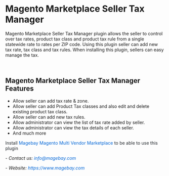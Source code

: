 <h1><strong>Magento Marketplace Seller Tax Manager</strong></h1>

<p>Magento Marketplace Seller Tax Manager plugin allows the seller to control over tax rates, product tax class and product tax rule from a single statewide rate to rates per ZIP code. Using this plugin seller can add new tax rate, tax class and tax rules. When installing this plugin, sellers can easy manage the tax.</p>

<p>&nbsp;</p>

<h2><strong>Magento Marketplace Seller Tax Manager Features</strong></h2>

<ul>
	<li>Allow seller can add tax rate &amp; zone.</li>
	<li>Allow seller can add Product Tax classes and also edit and delete existing product tax class.</li>
	<li>Allow seller can add new tax rules.</li>
	<li>Allow administrator can view the list of tax rate added by seller.</li>
	<li>Allow administrator can view the tax details of each seller.</li>
	<li>And much more</li>
</ul>

<p><span style="font-size:14px"><span style="color:rgb(36, 41, 46); font-family:-apple-system,blinkmacsystemfont,segoe ui,helvetica,arial,sans-serif,apple color emoji,segoe ui emoji,segoe ui symbol">Install <a href="https://www.magebay.com/magento-multi-vendor-marketplace-extension" style="box-sizing: border-box; background-color: transparent; color: rgb(3, 102, 214); text-decoration-line: none;">Magebay Magento Multi Vendor Marketplace</a> to be able to use this plugin</span></span></p>

<p><em>- Contact </em><em>us:</em><em> <a href="mailto:info@magebay.com" style="box-sizing: border-box; background-color: transparent; color: rgb(3, 102, 214); text-decoration-line: none;">info@magebay.com</a></em></p>

<p><em>- Website: <a href="https://www.magebay.com/" style="box-sizing: border-box; background-color: transparent; color: rgb(3, 102, 214); text-decoration-line: none;">https://www.magebay.com</a></em></p>

<p>&nbsp;</p>
